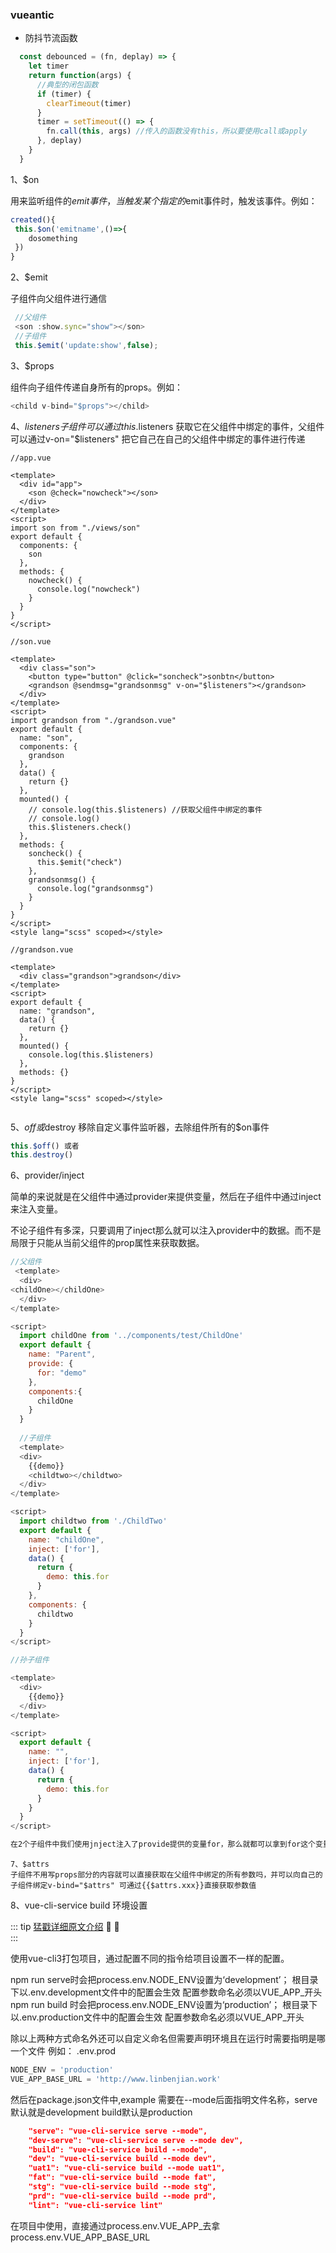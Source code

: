 ### vueantic

- 防抖节流函数
```js
  const debounced = (fn, deplay) => {
    let timer
    return function(args) {
      //典型的闭包函数
      if (timer) {
        clearTimeout(timer)
      }
      timer = setTimeout(() => {
        fn.call(this, args) //传入的函数没有this，所以要使用call或apply
      }, deplay)
    }
  }
```
1、$on 

用来监听组件的$emit事件，当触发某个指定的$emit事件时，触发该事件。例如：<br>
```js
created(){
 this.$on('emitname',()=>{
    dosomething
 })
}

```

2、$emit

子组件向父组件进行通信
```js
 //父组件
 <son :show.sync="show"></son>
 //子组件
 this.$emit('update:show',false); 
```
3、$props

组件向子组件传递自身所有的props。例如：<br>
```js
<child v-bind="$props"></child>
```

4、$listeners
子组件可以通过this.$listeners 获取它在父组件中绑定的事件，父组件可以通过v-on="$listeners" 把它自己在自己的父组件中绑定的事件进行传递
```vue
//app.vue

<template>
  <div id="app">
    <son @check="nowcheck"></son>
  </div>
</template>
<script>
import son from "./views/son"
export default {
  components: {
    son
  },
  methods: {
    nowcheck() {
      console.log("nowcheck")
    }
  }
}
</script>

//son.vue

<template>
  <div class="son">
    <button type="button" @click="soncheck">sonbtn</button>
    <grandson @sendmsg="grandsonmsg" v-on="$listeners"></grandson>
  </div>
</template>
<script>
import grandson from "./grandson.vue"
export default {
  name: "son",
  components: {
    grandson
  },
  data() {
    return {}
  },
  mounted() {
    // console.log(this.$listeners) //获取父组件中绑定的事件
    // console.log()
    this.$listeners.check()
  },
  methods: {
    soncheck() {
      this.$emit("check")
    },
    grandsonmsg() {
      console.log("grandsonmsg")
    }
  }
}
</script>
<style lang="scss" scoped></style>

//grandson.vue

<template>
  <div class="grandson">grandson</div>
</template>
<script>
export default {
  name: "grandson",
  data() {
    return {}
  },
  mounted() {
    console.log(this.$listeners)
  },
  methods: {}
}
</script>
<style lang="scss" scoped></style>


```

5、$off或$destroy
 移除自定义事件监听器，去除组件所有的$on事件
 ```js
this.$off() 或者
this.destroy()
 ```

6、provider/inject

简单的来说就是在父组件中通过provider来提供变量，然后在子组件中通过inject来注入变量。<br>

不论子组件有多深，只要调用了inject那么就可以注入provider中的数据。而不是局限于只能从当前父组件的prop属性来获取数据。

```js
//父组件
 <template>
  <div>
<childOne></childOne>
  </div>
</template>

<script>
  import childOne from '../components/test/ChildOne'
  export default {
    name: "Parent",
    provide: {
      for: "demo"
    },
    components:{
      childOne
    }
  }
  
  //子组件
  <template>
  <div>
    {{demo}}
    <childtwo></childtwo>
  </div>
</template>

<script>
  import childtwo from './ChildTwo'
  export default {
    name: "childOne",
    inject: ['for'],
    data() {
      return {
        demo: this.for
      }
    },
    components: {
      childtwo
    }
  }
</script>

//孙子组件

<template>
  <div>
    {{demo}}
  </div>
</template>

<script>
  export default {
    name: "",
    inject: ['for'],
    data() {
      return {
        demo: this.for
      }
    }
  }
</script>

在2个子组件中我们使用jnject注入了provide提供的变量for，那么就都可以拿到for这个变量
```
```
7、$attrs
子组件不用写props部分的内容就可以直接获取在父组件中绑定的所有参数吗，并可以向自己的子组件绑定v-bind="$attrs" 可通过{{$attrs.xxx}}直接获取参数值
```
8、vue-cli-service build 环境设置

::: tip <span style="color:#999;font-weight: initial;"><a href="https://blog.csdn.net/linbenjian/article/details/85261201">猛戳详细原文介绍</a></span> 🎉 💯
&ensp;                     				  
:::


使用vue-cli3打包项目，通过配置不同的指令给项目设置不一样的配置。

npm run serve时会把process.env.NODE_ENV设置为‘development’；
根目录下以.env.development文件中的配置会生效
配置参数命名必须以VUE_APP_开头
npm run build 时会把process.env.NODE_ENV设置为‘production’；
根目录下以.env.production文件中的配置会生效
配置参数命名必须以VUE_APP_开头


除以上两种方式命名外还可以自定义命名但需要声明环境且在运行时需要指明是哪一个文件
例如：
.env.prod

```js
NODE_ENV = 'production'
VUE_APP_BASE_URL = 'http://www.linbenjian.work'
```

然后在package.json文件中,example
需要在--mode后面指明文件名称，serve默认就是development
build默认是production

```json
    "serve": "vue-cli-service serve --mode",
    "dev-serve": "vue-cli-service serve --mode dev",
    "build": "vue-cli-service build --mode",
    "dev": "vue-cli-service build --mode dev",
    "uat1": "vue-cli-service build --mode uat1",
    "fat": "vue-cli-service build --mode fat",
    "stg": "vue-cli-service build --mode stg",
    "prd": "vue-cli-service build --mode prd",
    "lint": "vue-cli-service lint"

```

在项目中使用，直接通过process.env.VUE_APP_去拿
process.env.VUE_APP_BASE_URL


 




